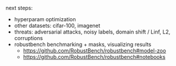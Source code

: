 next steps:

- hyperparam optimization
- other datasets: cifar-100, imagenet
- threats: adversarial attacks, noisy labels, domain shift / Linf, L2, corruptions
- robustbench benchmarking + masks, visualizing results
    - https://github.com/RobustBench/robustbench#model-zoo
    - https://github.com/RobustBench/robustbench#notebooks
